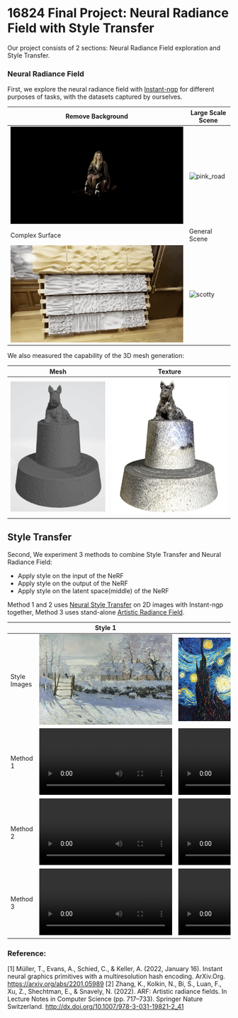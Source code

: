# 16824 Final Project: Neural Radiance Field with Style Transfer

Our project consists of 2 sections: Neural Radiance Field exploration and Style Transfer.

### Neural Radiance Field
First, we explore the neural radiance field with [Instant-ngp](https://github.com/NVlabs/instant-ngp) for different purposes of tasks, with the datasets captured by ourselves.

| Remove Background  |  Large Scale Scene |
|---|---|
| ![girl](/media/girl.gif)  | ![pink_road](/media/pink_road.gif)  |
| Complex Surface  |  General Scene |
|  ![concrete](/media/concrete.gif) | ![scotty](/media/scotty.gif)  |

We also measured the capability of the 3D mesh generation:

| Mesh  |  Texture |
|---|---|
| ![mesh](/media/Snipaste_2022-11-29_13-17-48.jpg) |  ![texture](/media/Snipaste_2022-11-29_13-15-08.jpg)  |

## Style Transfer

Second, We experiment 3 methods to combine Style Transfer and Neural Radiance Field:
- Apply style on the input of the NeRF
- Apply style on the output of the NeRF
- Apply style on the latent space(middle) of the NeRF

Method 1 and 2 uses [Neural Style Transfer](https://github.com/crowsonkb/style-transfer-pytorch) on 2D images with Instant-ngp together, Method 3 uses stand-alone [Artistic Radiance Field](https://github.com/Kai-46/ARF-svox2).


| | Style 1  |  Style 2 |
|-|---|---|
| Style Images | <img src="/media/135.jpg" width="400">  | <img src="/media/14.jpg" width="400"> |
| Method 1 | ![snow1](/media/scotty_style_before.mp4) | ![vangogh1](/media/scotty_style_short.mp4) |
| Method 2 | ![snow2](/media/scotty_o_snow.mp4) | ![vangogh2](/media/scotty_o_vangogh.mp4) |
| Method 3 |  ![snow3](/media/scotty_arf_snow.mp4) | ![vangogh3](/media/scotty_arf_vangogh.mp4)  |


### Reference:
[1] Müller, T., Evans, A., Schied, C., & Keller, A. (2022, January 16). Instant neural graphics primitives with a multiresolution hash encoding. ArXiv.Org. https://arxiv.org/abs/2201.05989 
[2] Zhang, K., Kolkin, N., Bi, S., Luan, F., Xu, Z., Shechtman, E., & Snavely, N. (2022). ARF: Artistic radiance fields. In Lecture Notes in Computer Science (pp. 717–733). Springer Nature Switzerland. http://dx.doi.org/10.1007/978-3-031-19821-2_41  
